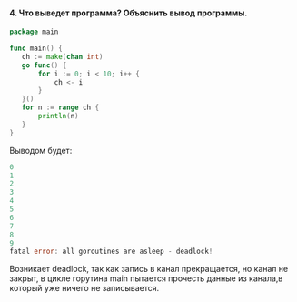 #### 4. Что выведет программа? Объяснить вывод программы.
```go
package main

func main() {
   ch := make(chan int)
   go func() {
       for i := 0; i < 10; i++ {
           ch <- i
       }
   }()
   for n := range ch {
       println(n)
   } 
}
```

Выводом будет:
```go
0 
1 
2 
3 
4 
5 
6 
7 
8 
9 
fatal error: all goroutines are asleep - deadlock!
```
Возникает deadlock, так как запись в канал прекращается, но канал не закрыт, в цикле горутина main пытается прочесть данные из канала,в который уже ничего не записывается.
